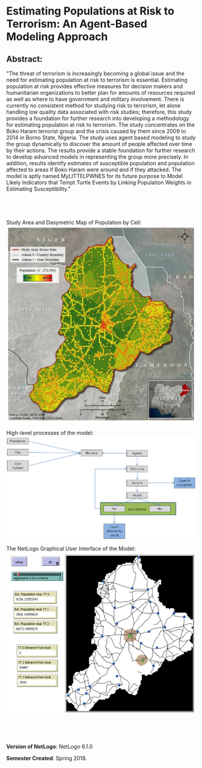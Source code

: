 # Estimating Populations at Risk to Terrorism: An Agent-Based Modeling Approach

## Abstract: 

"The threat of terrorism is increasingly becoming a global issue and the need for estimating population at risk to terrorism is essential. Estimating population at risk provides effective measures for decision makers and humanitarian organizations to better plan for amounts of resources required as well as where to have government and military involvement. There is currently no consistent method for studying risk to terrorism, let alone handling low quality data associated with risk studies; therefore, this study provides a foundation for further research into developing a methodology for estimating population at risk to terrorism. The study concentrates on the Boko Haram terrorist group and the crisis caused by them since 2009 to 2014 in Borno State, Nigeria. The study uses agent based modeling to study the group dynamically to discover the amount of people affected over time by their actions. The results provide a stable foundation for further research to develop advanced models in representing the group more precisely. In addition, results identify estimates of susceptible population and population affected to areas if Boko Haram were around and if they attacked. The model is aptly named MyLITTELPWNES for its future purpose to Model Likely Indicators that Tempt Turtle Events by Linking Population Weights in Estimating Susceptibility."

## &nbsp;

Study Area and Dasymetric Map of Population by Cell: 
![Pop](DasymetricMap.png)

High-level processes of the model:
![processes of the model](ModelProcesses.png)

The NetLogo Graphical User Interface of the Model: 
![The NetLogo Graphical User Interface](GUI.png)

## &nbsp;

**Version of NetLogo**: NetLogo 6.1.0

**Semester Created**: Spring 2018.